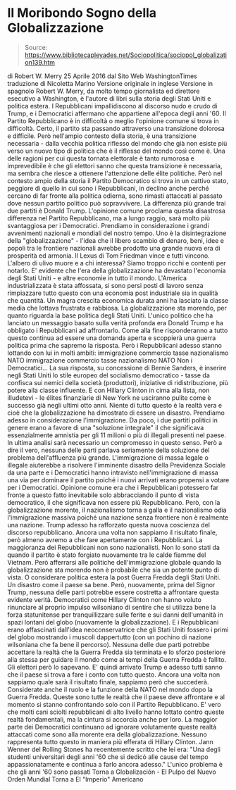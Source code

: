# Il Moribondo Sogno della Globalizzazione

> Source: https://www.bibliotecapleyades.net/Sociopolitica/sociopol_globalization139.htm

di Robert W. Merry
25 Aprile 2016
dal Sito Web WashingtonTimes
traduzione di Nicoletta Marino
Versione originale in inglese
Versione in spagnolo
Robert W. Merry, da molto tempo giornalista ed direttore esecutivo a Washington, è l'autore di libri sulla storia degli Stati Uniti e politica estera.
I Repubblicani impallidiscono al discorso nudo e crudo di Trump,
e i Democratici affermano che appartiene all'epoca degli anni '60.
Il Partito Repubblicano è in difficoltà o meglio l'opinione comune si trova in difficoltà.
Certo, il partito sta passando attraverso una transizione dolorosa e difficile. Però nell'ampio contesto della storia, è una transizione necessaria - dalla vecchia politica riflesso del mondo che già non esiste più verso un nuovo tipo di politica che è il riflesso del mondo così come è.
Una delle ragioni per cui questa tornata elettorale è tanto rumorosa e imprevedibile è che gli elettori sanno che questa transizione è necessaria, ma sembra che riesce a ottenere l'attenzione delle élite politiche.
Però nel contesto ampio della storia il Partito Democratico si trova in un cattivo stato, peggiore di quello in cui sono i Repubblicani, in declino anche perché cercano di far fronte alla politica odierna, sono rimasti attaccati al passato dove nessun partito politico può sopravvivere.
La differenza più grande trai due partiti è Donald Trump.
L'opinione comune proclama questa disastrosa differenza nel Partito Repubblicano, ma a lungo raggio, sarà molto più svantaggiosa per i Democratici.
Prendiamo in considerazione i grandi avvenimenti nazionali e mondiali del nostro tempo.
Uno è la disintegrazione della "globalizzazione" - l'idea che il libero scambio di denaro, beni, idee e popoli tra le frontiere nazionali avrebbe prodotto una grande nuova era di prosperità ed armonia.
Il Lexus di Tom Friedman vince e tutti vincono. L'albero di ulivo muore e a chi interessa? Siamo troppo ricchi e contenti per notarlo.
E' evidente che l'era della globalizzazione ha devastato l'economia degli Stati Uniti - e altre economie in tutto il mondo. L'America industrializzata è stata affossata, si sono persi posti di lavoro senza rimpiazzare tutto questo con una economia post industriale sia in qualità che quantità. Un magra crescita economica durata anni ha lasciato la classe media che lottava frustrata e rabbiosa.
La globalizzazione sta morendo, per quanto riguarda la base politica degli Stati Uniti. L'unico politico che ha lanciato un messaggio basato sulla verità profonda era Donald Trump e ha obbligato i Repubblicani ad affrontarlo.
Come alla fine risponderanno a tutto questo continua ad essere una domanda aperta e scoppierà una guerra politica prima che sapremo la risposta.
Però i Repubblicani adesso stanno lottando con lui in molti ambiti:
immigrazione commercio tasse nazionalismo NATO
immigrazione
commercio
tasse
nazionalismo
NATO
Non i Democratici...
La sua risposta, su concessione di Bernie Sanders, è inserire negli Stati Uniti lo stile europeo del socialismo democratico - tasse da confisca sui nemici della società (produttori), iniziative di ridistribuzione, più potere alla classe influente.
E con Hillary Clinton in cima alla lista, non illudetevi - le élites finanziarie di New York ne usciranno pulite come è successo già negli ultimi otto anni.
Niente di tutto questo è la realtà vera e cioè che la globalizzazione ha dimostrato di essere un disastro.
Prendiamo adesso in considerazione l'immigrazione.
Da poco, i due partiti politici in genere erano a favore di una "soluzione integrale" il che significava essenzialmente amnistia per gli 11 milioni o più di illegali presenti nel paese.
In ultima analisi sarà necessario un compromesso in questo senso. Però a dire il vero, nessuna delle parti parlava seriamente della soluzione del problema dell'affluenza più grande.
L'immigrazione di massa legale o illegale aiuterebbe a risolvere l'imminente disastro della Previdenza Sociale da una parte e i Democratici hanno intravisto nell'immigrazione di massa una via per dominare il partito poiché i nuovi arrivati erano propensi a votare per i Democratici.
Opinione comune era che i Repubblicani potessero far fronte a questo fatto inevitabile solo abbracciando il punto di vista democratico, il che significava non essere più Repubblicano.
Però, con la globalizzazione morente, il nazionalismo torna a galla e il nazionalismo odia l'immigrazione massiva poiché una nazione senza frontiere non è realmente una nazione. Trump adesso ha rafforzato questa nuova coscienza del discorso repubblicano.
Ancora una volta non sappiamo il risultato finale, però almeno avremo a che fare apertamente con i Repubblicani.
La maggioranza dei Repubblicani non sono nazionalisti. Non lo sono stati da quando il partito è stato forgiato nuovamente tra le calde fiamme del Vietnam. Però afferrarsi alle politiche dell'immigrazione globale quando la globalizzazione sta morendo non è probabile che sia un potente punto di vista.
O considerare politica estera la post Guerra Fredda degli Stati Uniti. Un disastro come il paese sa bene. Però, nuovamente, prima del Signor Trump, nessuna delle parti potrebbe essere costretta a affrontare questa evidente verità.
Democratici come Hillary Clinton non hanno voluto rinunciare al proprio impulso wilsoniano di sentire che si utilizza bene la forza statunitense per tranquillizzare sulle ferite e sui danni dell'umanità in spazi lontani del globo (nuovamente la globalizzazione).
E i Repubblicani erano affascinati dall'idea neoconservatrice che gli Stati Uniti fossero i primi del globo mostrando i muscoli dappertutto (con un pochino di nazione wilsoniana che fa bene il percorso).
Nessuna delle due parti potrebbe accettare la realtà che la Guerra Fredda sia terminata e lo sforzo posteriore alla stessa per guidare il mondo come ai tempi della Guerra Fredda è fallito. Gli elettori però lo sapevano.
E' quindi arrivato Trump e adesso tutti sanno che il paese si trova a fare i conto con tutto questo. Ancora una volta non sappiamo quale sarà il risultato finale, sappiamo però che succederà.
Considerate anche il ruolo e la funzione della NATO nel mondo dopo la Guerra Fredda.
Queste sono tutte le realtà che il paese deve affrontare e al momento si stanno confrontando solo con il Partito Repubblicano. E' vero che molti cani sciolti repubblicani di alto livello hanno lottato contro queste realtà fondamentali, ma la cintura si accorcia anche per loro.
La maggior parte dei Democratici continuano ad ignorare volutamente queste realtà attaccati come sono alla morente era della globalizzazione. Nessuno rappresenta tutto questo in maniera più efferata di Hillary Clinton.
Jann Wenner del Rolling Stones ha recentemente scritto che lei era:
"Una degli studenti universitari degli anni '60 che si dedicò alle cause del tempo appassionatamente e continua a farlo ancora adesso."
L'unico problema è che gli anni '60 sono passati
Torna a Globalización - El Pulpo del Nuevo Orden Mundial
Torna a El "Imperio" Americano
